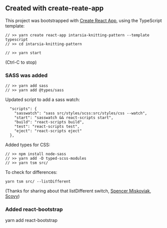 ## Created with create-reate-app

This project was bootstrapped with [Create React App](https://github.com/facebook/create-react-app), using the TypeScript template:

```
// >> yarn create react-app intarsia-knitting-pattern --template typescript
// >> cd intarsia-knitting-pattern

// >> yarn start
```
(Ctrl-C to stop)
### SASS was added
```
// >> yarn add sass
// >> yarn add @types/sass
```
Updated script to add a sass watch:

```
  "scripts": {
    "sasswatch": "sass src/styles/scss:src/styles/css --watch",
    "start": "sasswatch && react-scripts start",
    "build": "react-scripts build",
    "test": "react-scripts test",
    "eject": "react-scripts eject"
  },
```
Added types for CSS:

```
// >> npm install node-sass
// >> yarn add -D typed-scss-modules
// >> yarn tsm src/
```
To check for differences:

```
yarn tsm src/ --listDifferent
```
(Thanks for sharing about that listDifferent switch, [Spencer Miskoviak](https://skovy.dev), [Scovy](https://github.com/skovy))

### Added react-bootstrap

yarn add react-bootstrap 

